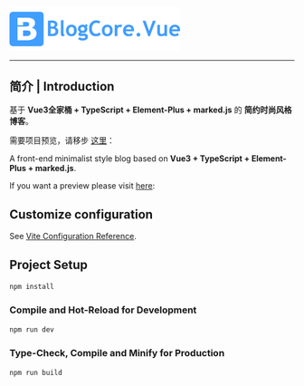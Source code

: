 <img src="https://github.com/LuckyStar04/TechBlogCore.Vue/blob/master/src/assets/logo.png" height="60%" width="60%"/>

----

## 简介 | Introduction

基于 **Vue3全家桶 + TypeScript + Element-Plus + marked.js** 的 **简约时尚风格博客**。

需要项目预览，请移步 [这里](https://lhyy2022.xyz/)：

A front-end minimalist style blog based on **Vue3 + TypeScript + Element-Plus + marked.js**.

If you want a preview please visit [here](https://lhyy2022.xyz/):

## Customize configuration

See [Vite Configuration Reference](https://vitejs.dev/config/).

## Project Setup

```sh
npm install
```

### Compile and Hot-Reload for Development

```sh
npm run dev
```

### Type-Check, Compile and Minify for Production

```sh
npm run build
```
